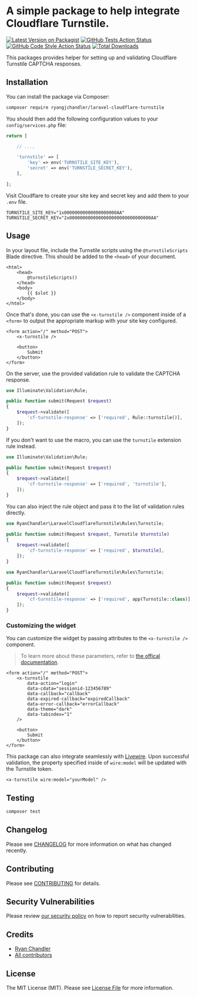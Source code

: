 # A simple package to help integrate Cloudflare Turnstile.

[![Latest Version on Packagist](https://img.shields.io/packagist/v/ryangjchandler/laravel-cloudflare-turnstile.svg?style=flat-square)](https://packagist.org/packages/ryangjchandler/laravel-cloudflare-turnstile)
[![GitHub Tests Action Status](https://img.shields.io/github/workflow/status/ryangjchandler/laravel-cloudflare-turnstile/run-tests?label=tests)](https://github.com/ryangjchandler/laravel-cloudflare-turnstile/actions?query=workflow%3Arun-tests+branch%3Amain)
[![GitHub Code Style Action Status](https://img.shields.io/github/workflow/status/ryangjchandler/laravel-cloudflare-turnstile/Fix%20PHP%20code%20style%20issues?label=code%20style)](https://github.com/ryangjchandler/laravel-cloudflare-turnstile/actions?query=workflow%3A"Fix+PHP+code+style+issues"+branch%3Amain)
[![Total Downloads](https://img.shields.io/packagist/dt/ryangjchandler/laravel-cloudflare-turnstile.svg?style=flat-square)](https://packagist.org/packages/ryangjchandler/laravel-cloudflare-turnstile)

This packages provides helper for setting up and validating Cloudflare Turnstile CAPTCHA responses.

## Installation

You can install the package via Composer:

```bash
composer require ryangjchandler/laravel-cloudflare-turnstile
```

You should then add the following configuration values to your `config/services.php` file:

```php
return [

    // ...,

    'turnstile' => [
        'key' => env('TURNSTILE_SITE_KEY'),
        'secret' => env('TURNSTILE_SECRET_KEY'),
    ],

];
```

Visit Cloudflare to create your site key and secret key and add them to your `.env` file.

```
TURNSTILE_SITE_KEY="1x00000000000000000000AA"
TURNSTILE_SECRET_KEY="2x0000000000000000000000000000000AA"
```

## Usage

In your layout file, include the Turnstile scripts using the `@turnstileScripts` Blade directive. This should be added to the `<head>` of your document.

```blade
<html>
    <head>
        @turnstileScripts()
    </head>
    <body>
        {{ $slot }}
    </body>
</html>
```

Once that's done, you can use the `<x-turnstile />` component inside of a `<form>` to output the appropriate markup with your site key configured.

```blade
<form action="/" method="POST">
    <x-turnstile />

    <button>
        Submit
    </button>
</form>
```

On the server, use the provided validation rule to validate the CAPTCHA response.

```php
use Illuminate\Validation\Rule;

public function submit(Request $request)
{
    $request->validate([
        'cf-turnstile-response' => ['required', Rule::turnstile()],
    ]);
}
```

If you don't want to use the macro, you can use the `turnstile` extension rule instead.

```php
use Illuminate\Validation\Rule;

public function submit(Request $request)
{
    $request->validate([
        'cf-turnstile-response' => ['required', 'turnstile'],
    ]);
}
```

You can also inject the rule object and pass it to the list of validation rules directly.

```php
use RyanChandler\LaravelCloudflareTurnstile\Rules\Turnstile;

public function submit(Request $request, Turnstile $turnstile)
{
    $request->validate([
        'cf-turnstile-response' => ['required', $turnstile],
    ]);
}
```

```php
use RyanChandler\LaravelCloudflareTurnstile\Rules\Turnstile;

public function submit(Request $request)
{
    $request->validate([
        'cf-turnstile-response' => ['required', app(Turnstile::class)],
    ]);
}
```

### Customizing the widget

You can customize the widget by passing attributes to the `<x-turnstile />` component.

> To learn more about these parameters, refer to [the offical documentation](https://developers.cloudflare.com/turnstile/get-started/client-side-rendering/#configurations).

```blade
<form action="/" method="POST">
    <x-turnstile
        data-action="login"
        data-cdata="sessionid-123456789"
        data-callback="callback"
        data-expired-callback="expiredCallback"
        data-error-callback="errorCallback"
        data-theme="dark"
        data-tabindex="1"
    />

    <button>
        Submit
    </button>
</form>
```

This package can also integrate seamlessly with [Livewire](https://laravel-livewire.com). Upon successful validation, the property specified inside of `wire:model` will be updated with the Turnstile token.

```blade
<x-turnstile wire:model="yourModel" />
```

## Testing

```bash
composer test
```

## Changelog

Please see [CHANGELOG](CHANGELOG.md) for more information on what has changed recently.

## Contributing

Please see [CONTRIBUTING](CONTRIBUTING.md) for details.

## Security Vulnerabilities

Please review [our security policy](../../security/policy) on how to report security vulnerabilities.

## Credits

- [Ryan Chandler](https://github.com/ryangjchandler)
- [All contributors](../../contributors)

## License

The MIT License (MIT). Please see [License File](LICENSE.md) for more information.
